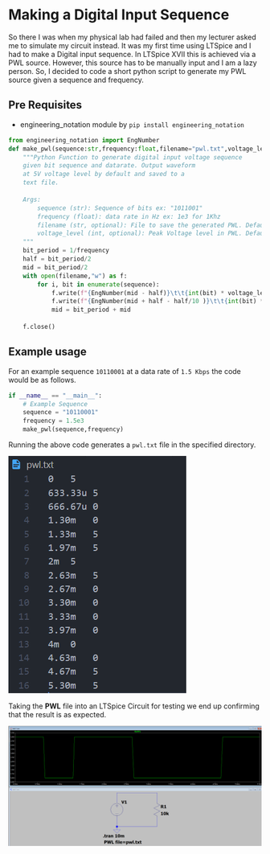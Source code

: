 # Making a Digital Input Sequence

So there I was when my physical lab had failed and then my lecturer asked me to simulate my circuit instead. It was my first time using LTSpice and I had to make a Digital input sequence. In LTSpice XVII this is achieved via a PWL source. However, this source has to be manually input and I am a lazy person. So, I decided to code a short python script to generate my PWL source given a sequence and frequency.

## Pre Requisites

- engineering_notation module by `pip install engineering_notation`

```python
from engineering_notation import EngNumber
def make_pwl(sequence:str,frequency:float,filename="pwl.txt",voltage_level = 5):
    """Python Function to generate digital input voltage sequence
    given bit sequence and datarate. Output waveform
    at 5V voltage level by default and saved to a
    text file.

    Args:
        sequence (str): Sequence of bits ex: "1011001"
        frequency (float): data rate in Hz ex: 1e3 for 1Khz
        filename (str, optional): File to save the generated PWL. Defaults to "pwl.txt".
        voltage_level (int, optional): Peak Voltage level in PWL. Defaults to 5.
    """ 
    bit_period = 1/frequency
    half = bit_period/2
    mid = bit_period/2
    with open(filename,"w") as f:
        for i, bit in enumerate(sequence):
            f.write(f"{EngNumber(mid - half)}\t\t{int(bit) * voltage_level}\n")
            f.write(f"{EngNumber(mid + half - half/10 )}\t\t{int(bit) * voltage_level}\n")
            mid = bit_period + mid

    f.close()
```

## Example usage

For an example sequence `10110001` at a data rate of `1.5 Kbps` the code would be as follows. 

```python
if __name__ == "__main__":
    # Example Sequence
    sequence = "10110001"
    frequency = 1.5e3
    make_pwl(sequence,frequency) 
```

Running the above code generates a `pwl.txt` file in the specified directory.

<img title="" src="https://raw.githubusercontent.com/Prof-Iz/PWL-GENERATOR-PY/main/assets/2022-02-27-16-07-45-image.png" alt="" data-align="center">

Taking the **PWL** file into an LTSpice Circuit for testing we end up confirming that the result is as expected.

![](https://raw.githubusercontent.com/Prof-Iz/PWL-GENERATOR-PY/main/assets/2022-02-27-16-12-38-image.png)
